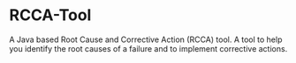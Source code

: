 RCCA-Tool
=========

A Java based Root Cause and Corrective Action (RCCA) tool. A tool to help you identify the root causes of a failure and to implement corrective actions. 


                                                                                      
